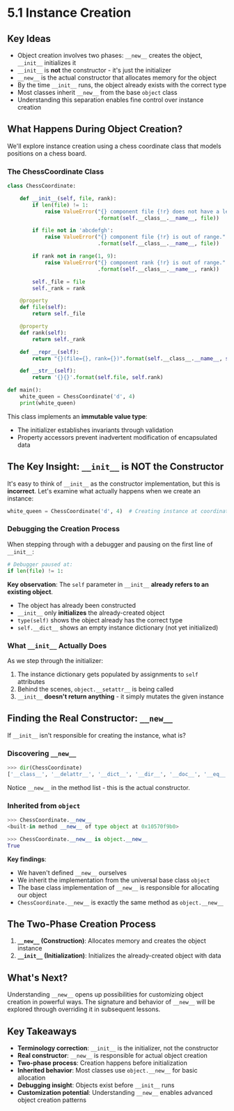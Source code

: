 # 5.1 Instance Creation

## Key Ideas

- Object creation involves two phases: `__new__` creates the object, `__init__` initializes it
- `__init__` is **not** the constructor - it's just the initializer
- `__new__` is the actual constructor that allocates memory for the object
- By the time `__init__` runs, the object already exists with the correct type
- Most classes inherit `__new__` from the base `object` class
- Understanding this separation enables fine control over instance creation

## What Happens During Object Creation?

We'll explore instance creation using a chess coordinate class that models positions on a chess board.

### The ChessCoordinate Class

```python
class ChessCoordinate:

    def __init__(self, file, rank):
        if len(file) != 1:
            raise ValueError("{} component file {!r} does not have a length of one."
                             .format(self.__class__.__name__, file))

        if file not in 'abcdefgh':
            raise ValueError("{} component file {!r} is out of range."
                             .format(self.__class__.__name__, file))

        if rank not in range(1, 9):
            raise ValueError("{} component rank {!r} is out of range."
                             .format(self.__class__.__name__, rank))

        self._file = file
        self._rank = rank

    @property
    def file(self):
        return self._file

    @property
    def rank(self):
        return self._rank

    def __repr__(self):
        return "{}(file={}, rank={})".format(self.__class__.__name__, self.file, self.rank)

    def __str__(self):
        return '{}{}'.format(self.file, self.rank)

def main():
    white_queen = ChessCoordinate('d', 4)
    print(white_queen)
```

This class implements an **immutable value type**:
- The initializer establishes invariants through validation
- Property accessors prevent inadvertent modification of encapsulated data

## The Key Insight: `__init__` is NOT the Constructor

It's easy to think of `__init__` as the constructor implementation, but this is **incorrect**. Let's examine what actually happens when we create an instance:

```python
white_queen = ChessCoordinate('d', 4)  # Creating instance at coordinate (d, 4)
```

### Debugging the Creation Process

When stepping through with a debugger and pausing on the first line of `__init__`:

```python
# Debugger paused at:
if len(file) != 1:
```

**Key observation**: The `self` parameter in `__init__` **already refers to an existing object**.

- The object has already been constructed
- `__init__` only **initializes** the already-created object
- `type(self)` shows the object already has the correct type
- `self.__dict__` shows an empty instance dictionary (not yet initialized)

### What `__init__` Actually Does

As we step through the initializer:
1. The instance dictionary gets populated by assignments to `self` attributes
2. Behind the scenes, `object.__setattr__` is being called
3. `__init__` **doesn't return anything** - it simply mutates the given instance

## Finding the Real Constructor: `__new__`

If `__init__` isn't responsible for creating the instance, what is?

### Discovering `__new__`

```python
>>> dir(ChessCoordinate)
['__class__', '__delattr__', '__dict__', '__dir__', '__doc__', '__eq__', '__firstlineno__', '__format__', '__ge__', '__getattribute__', '__getstate__', '__gt__', '__hash__', '__init__', '__init_subclass__', '__le__', '__lt__', '__module__', '__ne__', '__new__', '__reduce__', '__reduce_ex__', '__repr__', '__setattr__', '__sizeof__', '__static_attributes__', '__str__', '__subclasshook__', '__weakref__', 'file', 'rank']
```

Notice `__new__` in the method list - this is the actual constructor.

### Inherited from `object`

```python
>>> ChessCoordinate.__new__
<built-in method __new__ of type object at 0x10570f9b0>

>>> ChessCoordinate.__new__ is object.__new__
True
```

**Key findings**:
- We haven't defined `__new__` ourselves
- We inherit the implementation from the universal base class `object`
- The base class implementation of `__new__` is responsible for allocating our object
- `ChessCoordinate.__new__` is exactly the same method as `object.__new__`

## The Two-Phase Creation Process

1. **`__new__` (Construction)**: Allocates memory and creates the object instance
2. **`__init__` (Initialization)**: Initializes the already-created object with data

## What's Next?

Understanding `__new__` opens up possibilities for customizing object creation in powerful ways. The signature and behavior of `__new__` will be explored through overriding it in subsequent lessons.

## Key Takeaways

- **Terminology correction**: `__init__` is the initializer, not the constructor
- **Real constructor**: `__new__` is responsible for actual object creation
- **Two-phase process**: Creation happens before initialization
- **Inherited behavior**: Most classes use `object.__new__` for basic allocation
- **Debugging insight**: Objects exist before `__init__` runs
- **Customization potential**: Understanding `__new__` enables advanced object creation patterns
